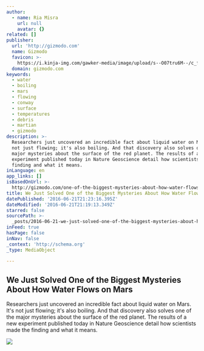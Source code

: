 ```yaml
---
author:
  - name: Ria Misra
    url: null
    avatar: {}
related: []
publisher:
  url: 'http://gizmodo.com'
  name: Gizmodo
  favicon: >-
    https://i.kinja-img.com/gawker-media/image/upload/s--O07tru6M--/c_fill,fl_progressive,g_center,h_80,q_80,w_80/fdj3buryz5nuzyf2k620.png
  domain: gizmodo.com
keywords:
  - water
  - boiling
  - mars
  - flowing
  - conway
  - surface
  - temperatures
  - debris
  - martian
  - gizmodo
description: >-
  Researchers just uncovered an incredible fact about liquid water on Mars. It's
  not just flowing; it's also boiling. And that discovery also solves one of the
  major mysteries about the surface of the red planet. The results of a new
  experiment published today in Nature Geoscience detail how scientists made the
  finding and what it means.
inLanguage: en
app_links: []
isBasedOnUrl: >-
  http://gizmodo.com/one-of-the-biggest-mysteries-about-how-water-flows-on-m-1774225155
title: We Just Solved One of the Biggest Mysteries About How Water Flows on Mars
datePublished: '2016-06-21T21:23:16.395Z'
dateModified: '2016-06-21T21:19:13.349Z'
starred: false
sourcePath: >-
  _posts/2016-06-21-we-just-solved-one-of-the-biggest-mysteries-about-how-water.md
inFeed: true
hasPage: false
inNav: false
_context: 'http://schema.org'
_type: MediaObject

---
```

<article style=""><h1>We Just Solved One of the Biggest Mysteries About How Water Flows on Mars</h1><p>Researchers just uncovered an incredible fact about liquid water on Mars. It's not just flowing; it's also boiling. And that discovery also solves one of the major mysteries about the surface of the red planet. The results of a new experiment published today in Nature Geoscience detail how scientists made the finding and what it means.</p><img src="https://i.kinja-img.com/gawker-media/image/upload/s--mHDoeoy6--/wltsaymihndxlwjufq8w.jpg" /></article>